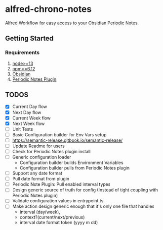 # alfred-chrono-notes
Alfred Workflow for easy access to your Obsidian Periodic Notes.

## Getting Started

### Requirements
1. [node>=13](https://nodejs.org/en/download)
1. [npm>=6.12](https://docs.npmjs.com/downloading-and-installing-node-js-and-npm)
1. [Obsidian](https://obsidian.md/)
1. [Periodic Notes Plugin](https://github.com/liamcain/obsidian-periodic-notes)


## TODOS

- [x] Current Day flow
- [x] Next Day flow
- [x] Current Week flow
- [x] Next Week flow
- [ ] Unit Tests
- [ ] Basic Configuration builder for Env Vars setup
- [ ] https://semantic-release.gitbook.io/semantic-release/
- [ ] Update Readme for users
- [ ] Check for Periodic Notes plugin install
- [ ] Generic configuration loader 
  - Configuration builder builds Environment Variables
  - Configuration builder pulls from Periodic Notes plugin
- [ ] Support any date format
- [ ] Pull date format from plugin
- [ ] Periodic Note Plugin: Pull enabled interval types
- [ ] Design generic source of truth for config (Instead of tight coupling with Periodic Notes plugin)
- [ ] Validate configuration values in entrypoint.ts
- [ ] Make action design generic enough that it's only one file that handles
  - interval (day/week), 
  - context?(current/next/previous)
  - interval date format token (yyyy m dd)